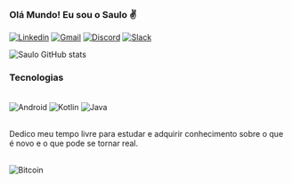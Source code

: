 ### Olá Mundo! Eu sou o Saulo ✌️


[![Linkedin](https://img.shields.io/badge/LinkedIn-0077B5?style=for-the-badge&logo=linkedin&logoColor=white)](https://www.linkedin.com/in/saulocarvalho93/)
[![Gmail](https://img.shields.io/badge/Gmail-D14836?style=for-the-badge&logo=gmail&logoColor=white)](mailto:saulocarvalho93@gmail.com?Subject=Ol%E1%20Saulo%21)
[![Discord](https://img.shields.io/badge/Discord-7289DA?style=for-the-badge&logo=discord&logoColor=white)](https://discord.com/channels/@Saulo#7949)
[![Slack](https://img.shields.io/badge/Slack-4A154B?style=for-the-badge&logo=slack&logoColor=white)](https://acmeco.slack.com/team/U0361L9DHKP)

![Saulo GitHub stats](https://github-readme-stats.vercel.app/api?username=devsaw&show_icons=true&theme=tokyonight)


### Tecnologias
<div style="display: inline_block"><br/>
  <img align="center" alt="Android" src=https://img.shields.io/badge/Android-3DDC84?style=for-the-badge&logo=android&logoColor=white />
  <img align="center" alt="Kotlin" src=https://img.shields.io/badge/Kotlin-0095D5?&style=for-the-badge&logo=kotlin&logoColor=white />
  <img align="center" alt="Java" src=https://img.shields.io/badge/Java-ED8B00?style=for-the-badge&logo=java&logoColor=white />
</div><br/>

Dedico meu tempo livre para estudar e adquirir conhecimento sobre o que é novo e o que pode se tornar real.
<div style="display: inline_block"><br/>
  <img align="center" alt="Bitcoin" src=https://img.shields.io/badge/Bitcoin-000000?style=for-the-badge&logo=bitcoin&logoColor=white />
</div>
